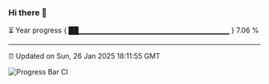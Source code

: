 ### Hi there 👋

⏳ Year progress { ██▁▁▁▁▁▁▁▁▁▁▁▁▁▁▁▁▁▁▁▁▁▁▁▁▁▁▁▁ } 7.06 %

---

⏰ Updated on Sun, 26 Jan 2025 18:11:55 GMT

![Progress Bar CI](https://github.com/Shyam-Makwana/GitHub-Actions-Demo/workflows/Progress%20Bar%20CI/badge.svg)
